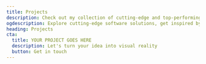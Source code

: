 ```yaml
---
title: Projects
description: Check out my collection of cutting-edge and top-performing software solutions. Feel motivated by my past projects.
ogdescription: Explore cutting-edge software solutions, get inspired by past projects.
heading: Projects
cta:
  title: YOUR PROJECT GOES HERE
  description: Let's turn your idea into visual reality
  button: Get in touch
---
```

